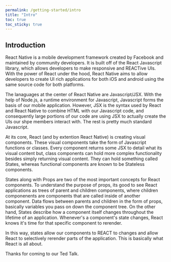 ```yaml
---
permalink: /getting-started/intro
title: "Intro"
toc: true
toc_sticky: true
---
```


## Introduction

React Native is a mobile development framework created by Facebook and maintained by community developers. It is built off of the React Javascript library, which allows developers to make responsive and REACTive UIs. With the power of React under the hood, React Native aims to allow developers to create UI rich applications for both iOS and android using the same source code for both platforms.

The lanaguages at the center of React Native are Javascript/JSX. With the help of Node.js, a runtime environment for Javascript, Javascript forms the basis of our mobile application. However, JSX is the syntax used by React and React Native to combine HTML with our Javascript code, and consequently large portions of our code are using JSX to actually create the UIs our shpe members interact with. The rest is pretty much standard Javascript. 

At its core, React (and by extention React Native) is creating visual components. These visual components take the form of Javascript functions or classes. Every component returns some JSX to detail what its visual content but, class components can hold more complex functionality besides simply returning visual content. They can hold something called States, whereas functional components are known to be Stateless components.

States along with Props are two of the most important concepts for React components. To understand the purpose of props, its good to see React applications as trees of parent and children components, where children componenents are components that are called inside of another component. Data flows between parents and children in the form of props, basically variables you pass on down the component tree. On the other hand, States describe how a component itself changes throughout the lifetime of an application. Whenever's a component's state changes, React knows it's time for that specific component to rerender. 

In this way, states allow our components to REACT to changes and allow React to selectively rerender parts of the application. This is basically what React is all about.

Thanks for coming to our Ted Talk.



